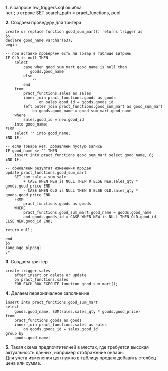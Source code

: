 **1.** в запросе hw_triggers.sql ошибка  
нет ; в строке SET search_path = pract_functions, publ

**2.** Создаем проведуру для тригера  

    create or replace function good_sum_mart() returns trigger as  
    $$  
    declare good_name varchar(63);  
    begin  
    
    -- при вставке проверяем есть ли товар в таблице витрины
    IF OLD is null THEN  
        select   
            case when good_sum_mart.good_name is null then  
               goods.good_name  
            else  
                ''  
            end  
        from   
            pract_functions.sales as sales  
            inner join pract_functions.goods as goods  
                   on sales.good_id = goods.goods_id  
            left outer join pract_functions.good_sum_mart as good_sum_mart  
                on goods.good_name = good_sum_mart.good_name  
        where  
            sales.good_id = new.good_id  
        into good_name;  
    ELSE  
        select '' into good_name;  
    END IF;  
    
    -- если товара нет, добавляем пустую запись
    IF good_name <> '' THEN  
        insert into pract_functions.good_sum_mart select good_name, 0;  
    END IF;  
        
    -- обновляем резултат изменения продаж
    update pract_functions.good_sum_mart  
        SET sum_sale = sum_sale  
            + CASE WHEN NEW is NULL THEN 0 ELSE NEW.sales_qty * goods.good_price END  
            - CASE WHEN OLD is NULL THEN 0 ELSE OLD.sales_qty * goods.good_price END  
        FROM  
            pract_functions.goods as goods  
        WHERE  
            pract_functions.good_sum_mart.good_name = goods.good_name  
            and goods.goods_id = CASE WHEN NEW is NULL THEN OLD.good_id ELSE NEW.good_id END;  
       
    return null;  
       
    end  
    $$  
    language plpgsql  
    ;*  

**3.** Создаем триггер  

    create trigger sales
        after insert or delete or update 
        on pract_functions.sales
        FOR EACH ROW EXECUTE function good_sum_mart();
        
**4.** Делаем первоначалное заполнение  

    insert into pract_functions.good_sum_mart
    select 
        goods.good_name, SUM(sales.sales_qty * goods.good_price)
    from
        pract_functions.goods as goods
        inner join pract_functions.sales as sales
            on goods.goods_id = sales.good_id
    group by
        goods.good_name;
        
**5.** Такая схема предпочтителней в местах, где требуется высокая актуальность данных, например отображение онлайн.  
Для учета изменения цен нужно в таблицу продаж добавить столбец цена или сумма.

